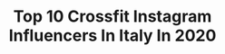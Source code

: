 ---
title: Top 10 Crossfit Instagram Influencers In Italy In 2020
description: >-
  Find top crossfit Instagram influencers in Italy in 2020. Most popular hashtags: #fitness #crossfit #workout #model.
platform: Instagram
profiles:
  - username: "marlensitzia"
    fullname: >-
      Marlen
    location: "Italy"
    followers: 10032
    engagement: 1426
    commentsToLikes: 0.027291
    avatar: "https://scontent-lhr8-1.cdninstagram.com/v/t51.2885-19/s320x320/62031012_2712216262186449_1621397987290775552_n.jpg?_nc_ht=scontent-lhr8-1.cdninstagram.com&_nc_ohc=5J_Y4i-3BhIAX9qb4x8&oh=cc26f21488c01394b814b857fe8d5d4b&oe=5EBAA971"
    verified: false
    hashtags: "#classicphysique, #summermood, #body, #flexygirl"
  - username: "frolov__alexey"
    fullname: >-
      Алексей Фролов
    location: "Italy"
    followers: 8318
    engagement: 1530
    commentsToLikes: 0.015226
    avatar: "https://scontent-lhr8-1.cdninstagram.com/v/t51.2885-19/s320x320/73298095_576397829787194_1688058654273568768_n.jpg?_nc_ht=scontent-lhr8-1.cdninstagram.com&_nc_ohc=uc-1oNFFjUwAX9KLrUP&oh=fee000e3ae9fb2f59f4c4f1e0c8a17c9&oe=5EBA35B9"
    verified: false
    hashtags: "#stayathome, #staypositive"
  - username: "fede_crossfit"
    fullname: >-
      🦄 Fede CrossFit 🦄
    location: "Italy"
    followers: 53348
    engagement: 640
    commentsToLikes: 0.013168
    avatar: "https://scontent-lga3-1.cdninstagram.com/v/t51.2885-19/s320x320/89740247_647860366004006_4615449221527502848_n.jpg?_nc_ht=scontent-lga3-1.cdninstagram.com&_nc_ohc=qI5bwIpzeN8AX93OuRi&oh=02df9a6942d6f5744411751972b7edf3&oe=5EB16BF5"
    verified: false
    hashtags: "#creteisland, #burpee, #selfie, #ladanzanon"
  - username: "fit_step"
    fullname: >-
      Stefano Murgia
    location: "Italy"
    followers: 10801
    engagement: 725
    commentsToLikes: 0.030668
    avatar: "https://scontent-ams4-1.cdninstagram.com/v/t51.2885-19/s320x320/27893155_1989645267970469_126655531837292544_n.jpg?_nc_ht=scontent-ams4-1.cdninstagram.com&_nc_ohc=WsuPNIkf6ngAX-sloh9&oh=3f6e01de0c9a1a0f243be371a0f8e063&oe=5EC926A3"
    verified: false
    hashtags: "#bubblecake"
  - username: "jordi_amarillys"
    fullname: >-
      Jørði Rōggìó
    location: "Italy"
    followers: 10332
    engagement: 650
    commentsToLikes: 0.033378
    avatar: "https://scontent-lhr8-1.cdninstagram.com/v/t51.2885-19/s320x320/82361255_2721988014523543_5615622499174711296_n.jpg?_nc_ht=scontent-lhr8-1.cdninstagram.com&_nc_ohc=MoQkPcF44l8AX-ShCET&oh=09f95637ada878140f22d76c298d7d57&oe=5EBB838B"
    verified: false
    hashtags: "#beard, #crossfit543, #guitarplayer, #gibsonguitars"
  - username: "gianluca_stitzer"
    fullname: >-
      Gianluca Stitzer
    location: "Italy"
    followers: 7685
    engagement: 916
    commentsToLikes: 0.020554
    avatar: "https://scontent-lhr8-1.cdninstagram.com/v/t51.2885-19/s320x320/13561979_1733381393610540_2015783064_a.jpg?_nc_ht=scontent-lhr8-1.cdninstagram.com&_nc_ohc=TuzwFgt1zu8AX9tck8g&oh=696f4d45784cda027cc1ffe8fe28e969&oe=5EB8F40E"
    verified: false
    hashtags: "#bhtlabathlete, #libano, #viviperci, #repost"
  - username: "karel_losenicky"
    fullname: >-
      Karel Losenicky
    location: "Italy"
    followers: 18902
    engagement: 194
    commentsToLikes: 0.090843
    avatar: "https://scontent-lhr8-1.cdninstagram.com/v/t51.2885-19/s320x320/68686486_1246581508837188_9094694279795703808_n.jpg?_nc_ht=scontent-lhr8-1.cdninstagram.com&_nc_ohc=_xeZRK-LZ0gAX82r-0L&oh=0dba0e442d80a46b4d40458f58ac38cd&oe=5EB9E67E"
    verified: false
    hashtags: "#glowing, #menslook, #fashioninspiration, #makeup"
  - username: "danilacapaccetti"
    fullname: >-
      Danila Capaccetti
    location: "Italy"
    followers: 27598
    engagement: 360
    commentsToLikes: 0.028629
    avatar: "https://scontent-lhr8-1.cdninstagram.com/v/t51.2885-19/s320x320/90091632_662039734544715_14093668893851648_n.jpg?_nc_ht=scontent-lhr8-1.cdninstagram.com&_nc_ohc=GjVdbHlgWqoAX89RAvG&oh=3387cb9955c1cfd012394cfdb8e9451a&oe=5EB9918A"
    verified: false
    hashtags: "#fitnessmotivation, #redheads, #redhair, #redheadgirl"
  - username: "jennifer_rrose"
    fullname: >-
      Rrose 🇮🇹
    location: "Italy"
    followers: 11225
    engagement: 590
    commentsToLikes: 0.039798
    avatar: "https://scontent-lhr8-1.cdninstagram.com/v/t51.2885-19/s320x320/92243703_163063658238052_5915003430765592576_n.jpg?_nc_ht=scontent-lhr8-1.cdninstagram.com&_nc_ohc=CCW9iFm6GkEAX9shXiN&oh=836b0a8db4aae8ee42e3286502838dda&oe=5EBA4C0A"
    verified: false
    hashtags: "#brownhair, #watercolor, #artwork, #casserobologna"
  - username: "vero.pala"
    fullname: >-
      VERONICA PALADINO
    location: "Italy"
    followers: 16876
    engagement: 665
    commentsToLikes: 0.013423
    avatar: "https://scontent-lhr8-1.cdninstagram.com/v/t51.2885-19/s320x320/91559781_898462910589548_3272661515005591552_n.jpg?_nc_ht=scontent-lhr8-1.cdninstagram.com&_nc_ohc=t85TtAcl3AMAX-tTC9t&oh=bac6eac40f50d5bf8be837997845fe67&oe=5EBD221D"
    verified: false
    hashtags: "#tbt, #kingsbox, #amicimolesti, #inrealt"
---